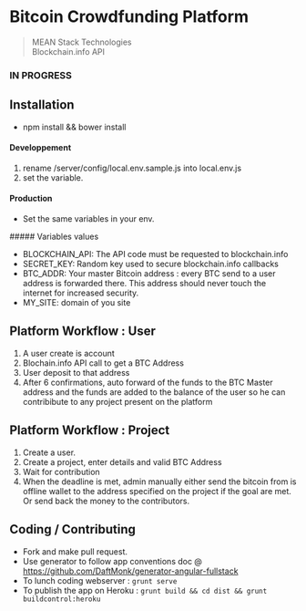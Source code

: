 Bitcoin Crowdfunding Platform
=============================

> MEAN Stack Technologies  
> Blockchain.info API


### IN PROGRESS


## Installation 

* npm install && bower install 

#### Developpement

1. rename /server/config/local.env.sample.js into local.env.js
2. set the variable.

#### Production
* Set the same variables in your env.

##### Variables values
* BLOCKCHAIN_API: The API code must be requested to blockchain.info
* SECRET_KEY: Random key used to secure blockchain.info callbacks
* BTC_ADDR: Your master Bitcoin address : every BTC send to a user address is forwarded there. 
  This address should never touch the internet for increased security.
* MY_SITE: domain of you site


## Platform Workflow : User
1. A user create is account
2. Blochain.info API call to get a BTC Address
3. User deposit to that address
4. After 6 confirmations, auto forward of the funds to the BTC Master address and the funds are added to the balance of the user so he can contribibute to any project present on the platform

## Platform Workflow : Project
1. Create a user.
2. Create a project, enter details and valid BTC Address
3. Wait for contribution
4. When the deadline is met, admin manually either send the bitcoin from is offline wallet to the address specified on the project if the goal are met. Or send back the money to the contributors.


## Coding / Contributing

* Fork and make pull request.
* Use generator to follow app conventions doc @ https://github.com/DaftMonk/generator-angular-fullstack
* To lunch coding webserver : `grunt serve`
* To publish the app on Heroku : `grunt build && cd dist && grunt buildcontrol:heroku`


